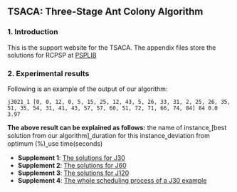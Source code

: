 ## TSACA: Three-Stage Ant Colony Algorithm

### 1. Introduction
This is the support website for the TSACA. The appendix files store the solutions for RCPSP at [PSPLIB](http://www.om-db.wi.tum.de/psplib/library.html) 


###  2. Experimental results
Following is an example of the output of our algorithm:
```
j3021_1 [0, 0, 12, 0, 5, 15, 25, 12, 43, 5, 26, 33, 31, 2, 25, 26, 35, 51, 35, 54, 31, 41, 43, 57, 57, 60, 51, 72, 71, 66, 74, 84] 84 0.0 3.97
```
**The above result can be explained as follows:**
the name of instance⎵[best solution from our algorithm]⎵duration for this instance⎵deviation from optimum (%)⎵use time(seconds)


- **Supplement 1**:  [The solutions for J30](j30detail.md)
- **Supplement 2**:  [The solutions for J60](j60detail.md)
- **Supplement 3**:  [The solutions for J120](j120detail.md)
- **Supplement 4**:  [The whole scheduling process of a J30 example](j30example.md)
